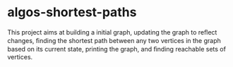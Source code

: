 # algos-shortest-paths
This project aims at building a initial graph, updating the graph to reﬂect changes, ﬁnding the shortest path between any two vertices in the graph based on its current state, printing the graph, and ﬁnding reachable sets of vertices.
